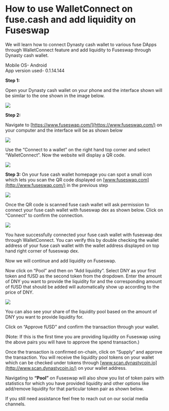 # How to use WalletConnect on fuse.cash and add liquidity on Fuseswap

We will learn how to connect Dynasty cash wallet to various fuse DApps through WalletConnect feature and add liquidity to Fuseswap through Dynasty cash wallet.

Mobile OS- Android  
App version used- 0.1.14.144

**Step 1:**

Open your Dynasty cash wallet on your phone and the interface shown will be similar to the one shown in the image below.

![](../.gitbook/assets/0%20%283%29.jpeg)

**Step 2:**

Navigate to [https://www.fuseswap.com/](https://www.fuseswap.com/) on your computer and the interface will be as shown below

![](../.gitbook/assets/1%20%2817%29.png)

Use the “Connect to a wallet” on the right hand top corner and select “WalletConnect”. Now the website will display a QR code.

![](../.gitbook/assets/2%20%2817%29.png)

**Step 3:** On your fuse cash wallet homepage you can spot a small icon which lets you scan the QR code displayed on [www.fuseswap.com](http://www.fuseswap.com/) in the previous step  


![](../.gitbook/assets/3%20%283%29.jpeg)

Once the QR code is scanned fuse cash wallet will ask permission to connect your fuse cash wallet with fuseswap dex as shown below. Click on “Connect” to confirm the connection.

![](../.gitbook/assets/4%20%283%29.jpeg)

You have successfully connected your fuse cash wallet with fuseswap dex through WalletConnect. You can verify this by double checking the wallet address of your fuse cash wallet with the wallet address displayed on top hand right corner of fuseswap dex.

Now we will continue and add liquidity on Fuseswap.

Now click on “Pool” and then on “Add liquidity”. Select DNY as your first token and fUSD as the second token from the dropdown. Enter the amount of DNY you want to provide the liquidity for and the corresponding amount of fUSD that should be added will automatically show up according to the price of DNY.  

![](../.gitbook/assets/5%20%2813%29.png)

You can also see your share of the liquidity pool based on the amount of DNY you want to provide liquidity for. 

Click on “Approve fUSD” and confirm the transaction through your wallet. 

\(Note: If this is the first time you are providing liquidity on Fuseswap using the above pairs you will have to approve the spend transaction.\) 

Once the transaction is confirmed on-chain, click on “Supply” and approve the transaction. You will receive the liquidity pool tokens on your wallet which can be checked under tokens through [www.scan.dynastycoin.io](http://www.scan.dynastycoin.io/) on your wallet address.

Navigating to **“Pool”** on Fuseswap will also show you list of token pairs with statistics for which you have provided liquidity and other options like add/remove liquidity for that particular token pair as shown below.  


If you still need assistance feel free to reach out on our social media channels.


